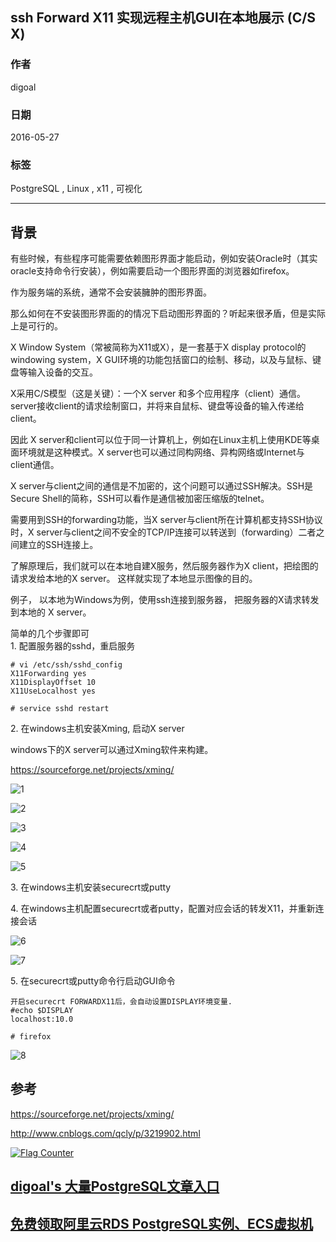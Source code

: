 ## ssh Forward X11 实现远程主机GUI在本地展示 (C/S X)  
                                                                                                                                           
### 作者                                                                                                                                           
digoal                                                                                                                                           
                                                                                                                                           
### 日期                                                                                                                                           
2016-05-27                                                                                                                                       
                                                                                                                                           
### 标签                                                                                                                                           
PostgreSQL , Linux , x11 , 可视化             
                                                                                                                                           
----                                                                                                                                           
                                                                                                                                           
## 背景                               
有些时候，有些程序可能需要依赖图形界面才能启动，例如安装Oracle时（其实oracle支持命令行安装），例如需要启动一个图形界面的浏览器如firefox。    
  
作为服务端的系统，通常不会安装臃肿的图形界面。    
  
那么如何在不安装图形界面的的情况下启动图形界面的？听起来很矛盾，但是实际上是可行的。     
  
  
X Window System（常被简称为X11或X），是一套基于X display protocol的windowing system，X GUI环境的功能包括窗口的绘制、移动，以及与鼠标、键盘等输入设备的交互。    
  
X采用C/S模型（这是关键）：一个X server 和多个应用程序（client）通信。server接收client的请求绘制窗口，并将来自鼠标、键盘等设备的输入传递给client。    
  
因此 X server和client可以位于同一计算机上，例如在Linux主机上使用KDE等桌面环境就是这种模式。X server也可以通过同构网络、异构网络或Internet与client通信。    
  
X server与client之间的通信是不加密的，这个问题可以通过SSH解决。SSH是Secure Shell的简称，SSH可以看作是通信被加密压缩版的telnet。    
  
需要用到SSH的forwarding功能，当X server与client所在计算机都支持SSH协议时，X server与client之间不安全的TCP/IP连接可以转送到（forwarding）二者之间建立的SSH连接上。    
  
了解原理后，我们就可以在本地自建X服务，然后服务器作为X client，把绘图的请求发给本地的X server。  这样就实现了本地显示图像的目的。    
  
  
  
例子， 以本地为Windows为例，使用ssh连接到服务器， 把服务器的X请求转发到本地的 X server。    
  
简单的几个步骤即可    
1\. 配置服务器的sshd，重启服务    
  
```  
# vi /etc/ssh/sshd_config  
X11Forwarding yes  
X11DisplayOffset 10  
X11UseLocalhost yes  
  
# service sshd restart  
```  
  
2\. 在windows主机安装Xming, 启动X server    
  
windows下的X server可以通过Xming软件来构建。    
  
https://sourceforge.net/projects/xming/  
  
![1](20160527_02_pic_001.png)  
  
![2](20160527_02_pic_002.png)  
  
![3](20160527_02_pic_003.png)  
  
![4](20160527_02_pic_004.png)  
  
![5](20160527_02_pic_005.png)  
  
3\. 在windows主机安装securecrt或putty    
  
4\. 在windows主机配置securecrt或者putty，配置对应会话的转发X11，并重新连接会话    
  
![6](20160527_02_pic_006.png)  
  
![7](20160527_02_pic_007.png)  
  
5\. 在securecrt或putty命令行启动GUI命令    
  
```  
开启securecrt FORWARDX11后，会自动设置DISPLAY环境变量.    
#echo $DISPLAY  
localhost:10.0  
  
# firefox    
```  
  
![8](20160527_02_pic_008.png)  
  
## 参考    
https://sourceforge.net/projects/xming/  
  
http://www.cnblogs.com/qcly/p/3219902.html  
  
  
<a rel="nofollow" href="http://info.flagcounter.com/h9V1"  ><img src="http://s03.flagcounter.com/count/h9V1/bg_FFFFFF/txt_000000/border_CCCCCC/columns_2/maxflags_12/viewers_0/labels_0/pageviews_0/flags_0/"  alt="Flag Counter"  border="0"  ></a>  
  
  
  
  
  
  
## [digoal's 大量PostgreSQL文章入口](https://github.com/digoal/blog/blob/master/README.md "22709685feb7cab07d30f30387f0a9ae")
  
  
## [免费领取阿里云RDS PostgreSQL实例、ECS虚拟机](https://free.aliyun.com/ "57258f76c37864c6e6d23383d05714ea")
  

